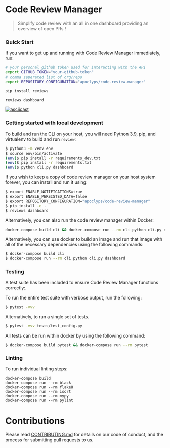 # Code Review Manager

> Simplify code review with an all in one dashboard providing an overview of open PRs !

### Quick Start

If you want to get up and running with Code Review Manager immediately, run:

```bash
# your personal github token used for interacting with the API
export GITHUB_TOKEN="your-github-token"
# comma seperated list of org/repo
export REPOSITORY_CONFIGURATION="apoclyps/code-review-manager"

pip install reviews

reviews dashboard
```

[![asciicast](https://asciinema.org/a/LEs7tltVE3guhsLEEFGc5FDiD.svg)](https://asciinema.org/a/LEs7tltVE3guhsLEEFGc5FDiD)

### Getting started with local development

To build and run the CLI on your host, you will need Python 3.9, pip, and virtualenv to build and run `review`:

```bash
$ python3 -m venv env
$ source env/bin/activate
(env)$ pip install -r requirements_dev.txt
(env)$ pip install -r requirements.txt
(env)$ python cli.py dashboard
```

If you wish to keep a copy of code review manager on your host system forever, you can install and run it using:

```bash
$ export ENABLE_NOTIFICATIONS=true
$ export ENABLE_PERSISTED_DATA=false
$ export REPOSITORY_CONFIGURATION="apoclyps/code-review-manager"
$ pip install -e .
$ reviews dashboard
```

Alternatively, you can also run the code review manager within Docker:

```bash
docker-compose build cli && docker-compose run --rm cli python cli.py dashboard
```

Alternatively, you can use docker to build an image and run that image with all of the necessary dependencies using the following commands:

```bash
$ docker-compose build cli
$ docker-compose run --rm cli python cli.py dashboard
```

### Testing

A test suite has been included to ensure Code Review Manager functions correctly:.

To run the entire test suite with verbose output, run the following:

```bash
$ pytest -vvv
```

Alternatively, to run a single set of tests.

```bash
$ pytest -vvv tests/test_config.py
```

All tests can be run within docker by using the following command:

```bash
$ docker-compose build pytest && docker-compose run --rm pytest
```

### Linting

To run individual linting steps:

```
docker-compose build
docker-compose run --rm black
docker-compose run --rm flake8
docker-compose run --rm isort
docker-compose run --rm mypy
docker-compose run --rm pylint
```

# Contributions

Please read [CONTRIBUTING.md](.github/CONTRIBUTING.md) for details on our code of conduct, and the process for submitting pull requests to us.
